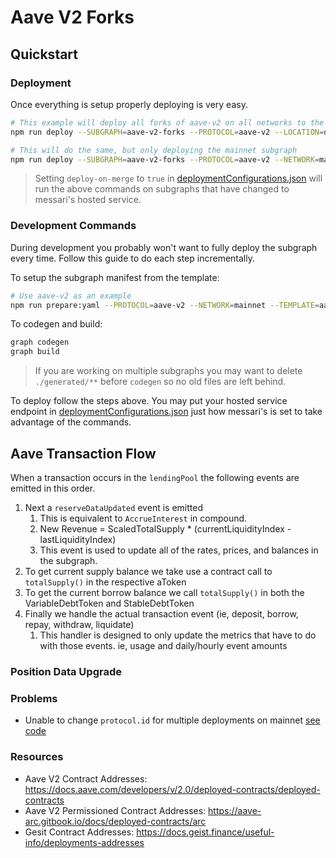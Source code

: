 # Aave V2 Forks

## Quickstart

### Deployment

Once everything is setup properly deploying is very easy.

```bash
# This example will deploy all forks of aave-v2 on all networks to the hosted service under "dmelotik" in deploymentConfigurations.json
npm run deploy --SUBGRAPH=aave-v2-forks --PROTOCOL=aave-v2 --LOCATION=dmelotik

# This will do the same, but only deploying the mainnet subgraph
npm run deploy --SUBGRAPH=aave-v2-forks --PROTOCOL=aave-v2 --NETWORK=mainnet --LOCATION=dmelotik
```

> Setting `deploy-on-merge` to `true` in [deploymentConfigurations.json](../../deployment/deploymentConfigurations.json) will run the above commands on subgraphs that have changed to messari's hosted service.

### Development Commands

During development you probably won't want to fully deploy the subgraph every time. Follow this guide to do each step incrementally.

To setup the subgraph manifest from the template:

```bash
# Use aave-v2 as an example
npm run prepare:yaml --PROTOCOL=aave-v2 --NETWORK=mainnet --TEMPLATE=aave.v2.template.yaml
```

To codegen and build:

```bash
graph codegen
graph build
```

> If you are working on multiple subgraphs you may want to delete `./generated/**` before `codegen` so no old files are left behind.

To deploy follow the steps above. You may put your hosted service endpoint in [deploymentConfigurations.json](../../deployment/deploymentConfigurations.json) just how messari's is set to take advantage of the commands.

## Aave Transaction Flow

When a transaction occurs in the `lendingPool` the following events are emitted in this order.

1. Next a `reserveDataUpdated` event is emitted
   1. This is equivalent to `AccrueInterest` in compound.
   2. New Revenue = ScaledTotalSupply \* (currentLiquidityIndex - lastLiquidityIndex)
   3. This event is used to update all of the rates, prices, and balances in the subgraph.
2. To get current supply balance we take use a contract call to `totalSupply()` in the respective aToken
3. To get the current borrow balance we call `totalSupply()` in both the VariableDebtToken and StableDebtToken
4. Finally we handle the actual transaction event (ie, deposit, borrow, repay, withdraw, liquidate)
   1. This handler is designed to only update the metrics that have to do with those events. ie, usage and daily/hourly event amounts

### Position Data Upgrade

### Problems

- Unable to change `protocol.id` for multiple deployments on mainnet [see code](./protocols/aave-v2/src/constants.ts)

### Resources

- Aave V2 Contract Addresses: https://docs.aave.com/developers/v/2.0/deployed-contracts/deployed-contracts
- Aave V2 Permissioned Contract Addresses: https://aave-arc.gitbook.io/docs/deployed-contracts/arc
- Gesit Contract Addresses: https://docs.geist.finance/useful-info/deployments-addresses
